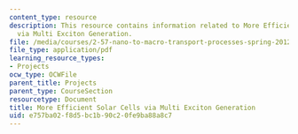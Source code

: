 ```yaml
---
content_type: resource
description: This resource contains information related to More Efficient Solar Cells
  via Multi Exciton Generation.
file: /media/courses/2-57-nano-to-macro-transport-processes-spring-2012/e757ba02f8d5bc1b90c20fe9ba88a8c7_MIT2_57S12_Mul_Ex_Gn_Pr.pdf
file_type: application/pdf
learning_resource_types:
- Projects
ocw_type: OCWFile
parent_title: Projects
parent_type: CourseSection
resourcetype: Document
title: More Efficient Solar Cells via Multi Exciton Generation
uid: e757ba02-f8d5-bc1b-90c2-0fe9ba88a8c7
---
```

